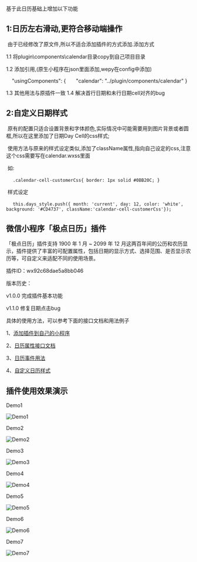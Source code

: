 基于此日历基础上增加以下功能

## 1:日历左右滑动,更符合移动端操作

  由于已经修改了原文件,所以不适合添加插件的方式添加.添加方式
  
  1.1 将plugin\components\calendar目录copy到自己项目目录
  
  1.2 添加引用,(原生小程序在json里面添加,wepy在config中添加)
  
     "usingComponents": {
        "calendar": "../plugin/components/calendar"
      }
      
  1.3 其他用法与原插件一致
  1.4 解决首行日期和未行日期cell对齐的bug
## 2:自定义日期样式

  原有的配置只适合设置背景和字体颜色,实际情况中可能需要用到图片背景或者圆框,所以在这里添加了日期Day Cell的css样式;
  
  使用方法与原来的样式设定类似,添加了className属性,指向自己设定的css,注意这个css需要写在calendar.wxss里面
  
  如:
  
  
  ```
  .calendar-cell-customerCss{
     border: 1px solid #0BB20C;
    }
  ```
  
  样式设定
  
  ```
  this.days_style.push({ month: 'current', day: 12, color: 'white', background: '#CD4737', className:'calendar-cell-customerCss'});
  ```

## 微信小程序「极点日历」插件

「极点日历」插件支持 1900 年 1 月 ~ 2099 年 12 月这两百年间的公历和农历显示，插件提供了丰富的可配置属性，包括日期的显示方式、选择范围、是否显示农历等，可自定义来适配不同的使用场景。

插件ID：wx92c68dae5a8bb046

版本历史：

v1.0.0 完成插件基本功能

v1.1.0 修复日期点击bug

具体的使用方法，可以参考下面的接口文档和用法例子

1、[添加插件到自己的小程序](https://github.com/czcaiwj/calendar/wiki/%E6%B7%BB%E5%8A%A0%E6%8F%92%E4%BB%B6%E5%88%B0%E8%87%AA%E5%B7%B1%E7%9A%84%E5%B0%8F%E7%A8%8B%E5%BA%8F)

2、[日历属性接口文档](https://github.com/czcaiwj/calendar/wiki/%E6%97%A5%E5%8E%86%E5%B1%9E%E6%80%A7%E6%8E%A5%E5%8F%A3%E6%96%87%E6%A1%A3)

3、[日历事件用法](https://github.com/czcaiwj/calendar/wiki/%E6%97%A5%E5%8E%86%E4%BA%8B%E4%BB%B6%E7%94%A8%E6%B3%95)

4、[自定义日历样式](https://github.com/czcaiwj/calendar/wiki/自定义日历样式)

## 插件使用效果演示

Demo1

![Demo1](http://imcoding.org/Public/resource/img/calendar/demo1.jpg)

Demo2

![Demo2](http://imcoding.org/Public/resource/img/calendar/demo2.jpg)

Demo3

![Demo3](http://imcoding.org/Public/resource/img/calendar/demo3.jpg)

Demo4

![Demo4](http://imcoding.org/Public/resource/img/calendar/demo4.jpg)

Demo5

![Demo5](http://imcoding.org/Public/resource/img/calendar/demo5.jpg)

Demo6

![Demo6](http://imcoding.org/Public/resource/img/calendar/demo6.jpg)

Demo7

![Demo7](http://imcoding.org/Public/resource/img/calendar/demo7.jpg)
